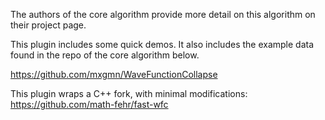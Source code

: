 The authors of the core algorithm provide more detail on this algorithm on their project page.

This plugin includes some quick demos. It also includes the example data found in the repo of the core algorithm below.

https://github.com/mxgmn/WaveFunctionCollapse

This plugin wraps a C++ fork, with minimal modifications:
https://github.com/math-fehr/fast-wfc

